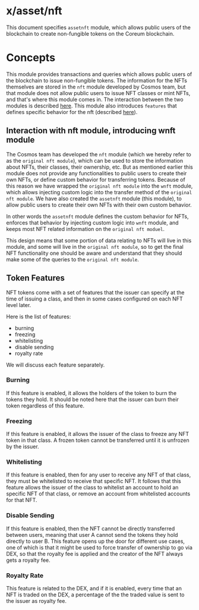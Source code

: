 # x/asset/nft

This document specifies `assetnft` module, which allows public users of the blockchain to create non-fungible tokens on the Coreum blockchain.

# Concepts
This module provides transactions and queries which allows public users of the blockchain to issue non-fungible
tokens. The information for the NFTs themselves are stored in the `nft` module developed by Cosmos team,
but that module does not allow public users to issue NFT classes or mint NFTs, and that's where
this module comes in. The interaction between the two modules is described [here](#interaction-with-nft-module-introducing-wnft-module). This module also introduces `features` that defines specific behavior for the nft (described [here](#token-features)).

## Interaction with nft module, introducing wnft module
The Cosmos team has developed the `nft` module (which we hereby refer to as the `original nft module`),
which can be used to store the information about NFTs, their classes, their ownership, etc. But as mentioned earlier this  module does not provide any functionalities to public users to create their own NFTs, or define
custom behavior for transferring tokens. Because of this reason we have wrapped the `original nft module` into
the `wnft` module, which allows injecting custom logic into the transfer method of the `original nft module`.
We have also created the `assetnft` module (this module), to allow public users to create their own NFTs with
their own custom behavior.

In other words the `assetnft` module defines the custom behavior for NFTs, enforces that behavior by injecting
custom logic into `wnft` module, and keeps most NFT related information on the `original nft moduel`.

This design means that some portion of data relating to NFTs will live in this module, and some will live in the
`original nft module`, so to get the final NFT functionality one should be aware and understand that they should
make some of the queries to the `original nft module`.
## Token Features
NFT tokens come with a set of features that the issuer can specify at the time of issuing a class, and then in some cases configured on each NFT level later.

Here is the list of features:
- burning
- freezing
- whitelisting
- disable sending
- royalty rate

We will discuss each feature separately.

### Burning
If this feature is enabled, it allows the holders of the token to burn the tokens they hold.
It should be noted here that the issuer can burn their token regardless of this feature.

### Freezing
If this feature is enabled, it allows the issuer of the class to freeze any NFT token in that class.
A frozen token cannot be transferred until it is unfrozen by the issuer.

### Whitelisting
If this feature is enabled, then for any user to receive any NFT of that class, they must be whitelisted to
receive that specific NFT. It follows that this feature allows the issuer of the class to whitelist an
account to hold an specific NFT of that class, or remove an account from whitelisted accounts for that NFT.

### Disable Sending
If this feature is enabled, then the NFT cannot be directly transferred between users, meaning that user A cannot
send the tokens they hold directly to user B. This feature opens up the door for different use cases, one of which is that it might be used to force transfer of ownership to go via DEX, so that the royalty fee is applied and the creator of the NFT always gets a royalty fee.

### Royalty Rate
This feature is related to the DEX, and if it is enabled, every time that an NFT is traded on the DEX, a percentage of the the traded value is sent to the issuer as royalty fee.